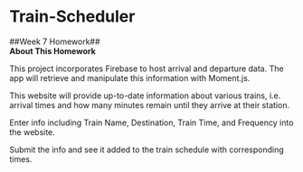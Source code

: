 # Train-Scheduler

##Week 7 Homework##\
**About This Homework**

This project incorporates Firebase to host arrival and departure data. The app will retrieve and manipulate this information with Moment.js.

This website will provide up-to-date information about various trains, i.e. arrival times and how many minutes remain until they arrive at their station.

Enter info including Train Name, Destination, Train Time, and Frequency into the website.

Submit the info and see it added to the train schedule with corresponding times.
